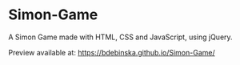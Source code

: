 # Simon-Game

A Simon Game made with HTML, CSS and JavaScript, using jQuery.

Preview available at:
https://bdebinska.github.io/Simon-Game/
